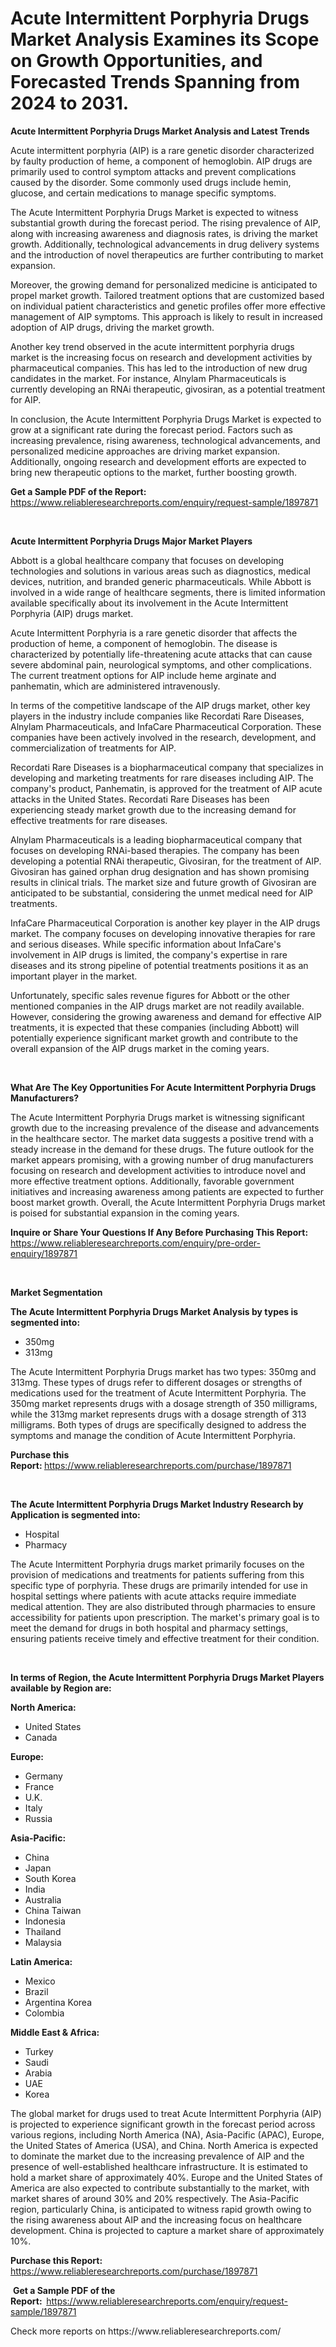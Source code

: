 <p><h1>Acute Intermittent Porphyria Drugs Market Analysis Examines its Scope on Growth Opportunities, and Forecasted Trends Spanning from 2024 to 2031.</h1></p><p><strong>Acute Intermittent Porphyria Drugs Market Analysis and Latest Trends</strong></p>
<p><p>Acute intermittent porphyria (AIP) is a rare genetic disorder characterized by faulty production of heme, a component of hemoglobin. AIP drugs are primarily used to control symptom attacks and prevent complications caused by the disorder. Some commonly used drugs include hemin, glucose, and certain medications to manage specific symptoms.</p><p>The Acute Intermittent Porphyria Drugs Market is expected to witness substantial growth during the forecast period. The rising prevalence of AIP, along with increasing awareness and diagnosis rates, is driving the market growth. Additionally, technological advancements in drug delivery systems and the introduction of novel therapeutics are further contributing to market expansion.</p><p>Moreover, the growing demand for personalized medicine is anticipated to propel market growth. Tailored treatment options that are customized based on individual patient characteristics and genetic profiles offer more effective management of AIP symptoms. This approach is likely to result in increased adoption of AIP drugs, driving the market growth.</p><p>Another key trend observed in the acute intermittent porphyria drugs market is the increasing focus on research and development activities by pharmaceutical companies. This has led to the introduction of new drug candidates in the market. For instance, Alnylam Pharmaceuticals is currently developing an RNAi therapeutic, givosiran, as a potential treatment for AIP.</p><p>In conclusion, the Acute Intermittent Porphyria Drugs Market is expected to grow at a significant rate during the forecast period. Factors such as increasing prevalence, rising awareness, technological advancements, and personalized medicine approaches are driving market expansion. Additionally, ongoing research and development efforts are expected to bring new therapeutic options to the market, further boosting growth.</p></p>
<p><strong>Get a Sample PDF of the Report:&nbsp;</strong> <a href="https://www.reliableresearchreports.com/enquiry/request-sample/1897871">https://www.reliableresearchreports.com/enquiry/request-sample/1897871</a></p>
<p>&nbsp;</p>
<p><strong>Acute Intermittent Porphyria Drugs Major Market Players</strong></p>
<p><p>Abbott is a global healthcare company that focuses on developing technologies and solutions in various areas such as diagnostics, medical devices, nutrition, and branded generic pharmaceuticals. While Abbott is involved in a wide range of healthcare segments, there is limited information available specifically about its involvement in the Acute Intermittent Porphyria (AIP) drugs market.</p><p>Acute Intermittent Porphyria is a rare genetic disorder that affects the production of heme, a component of hemoglobin. The disease is characterized by potentially life-threatening acute attacks that can cause severe abdominal pain, neurological symptoms, and other complications. The current treatment options for AIP include heme arginate and panhematin, which are administered intravenously.</p><p>In terms of the competitive landscape of the AIP drugs market, other key players in the industry include companies like Recordati Rare Diseases, Alnylam Pharmaceuticals, and InfaCare Pharmaceutical Corporation. These companies have been actively involved in the research, development, and commercialization of treatments for AIP.</p><p>Recordati Rare Diseases is a biopharmaceutical company that specializes in developing and marketing treatments for rare diseases including AIP. The company's product, Panhematin, is approved for the treatment of AIP acute attacks in the United States. Recordati Rare Diseases has been experiencing steady market growth due to the increasing demand for effective treatments for rare diseases.</p><p>Alnylam Pharmaceuticals is a leading biopharmaceutical company that focuses on developing RNAi-based therapies. The company has been developing a potential RNAi therapeutic, Givosiran, for the treatment of AIP. Givosiran has gained orphan drug designation and has shown promising results in clinical trials. The market size and future growth of Givosiran are anticipated to be substantial, considering the unmet medical need for AIP treatments.</p><p>InfaCare Pharmaceutical Corporation is another key player in the AIP drugs market. The company focuses on developing innovative therapies for rare and serious diseases. While specific information about InfaCare's involvement in AIP drugs is limited, the company's expertise in rare diseases and its strong pipeline of potential treatments positions it as an important player in the market.</p><p>Unfortunately, specific sales revenue figures for Abbott or the other mentioned companies in the AIP drugs market are not readily available. However, considering the growing awareness and demand for effective AIP treatments, it is expected that these companies (including Abbott) will potentially experience significant market growth and contribute to the overall expansion of the AIP drugs market in the coming years.</p></p>
<p>&nbsp;</p>
<p><strong>What Are The Key Opportunities For Acute Intermittent Porphyria Drugs Manufacturers?</strong></p>
<p><p>The Acute Intermittent Porphyria Drugs market is witnessing significant growth due to the increasing prevalence of the disease and advancements in the healthcare sector. The market data suggests a positive trend with a steady increase in the demand for these drugs. The future outlook for the market appears promising, with a growing number of drug manufacturers focusing on research and development activities to introduce novel and more effective treatment options. Additionally, favorable government initiatives and increasing awareness among patients are expected to further boost market growth. Overall, the Acute Intermittent Porphyria Drugs market is poised for substantial expansion in the coming years.</p></p>
<p><strong>Inquire or Share Your Questions If Any Before Purchasing This Report:</strong> <a href="https://www.reliableresearchreports.com/enquiry/pre-order-enquiry/1897871">https://www.reliableresearchreports.com/enquiry/pre-order-enquiry/1897871</a></p>
<p>&nbsp;</p>
<p><strong>Market Segmentation</strong></p>
<p><strong>The Acute Intermittent Porphyria Drugs Market Analysis by types is segmented into:</strong></p>
<p><ul><li>350mg</li><li>313mg</li></ul></p>
<p><p>The Acute Intermittent Porphyria Drugs market has two types: 350mg and 313mg. These types of drugs refer to different dosages or strengths of medications used for the treatment of Acute Intermittent Porphyria. The 350mg market represents drugs with a dosage strength of 350 milligrams, while the 313mg market represents drugs with a dosage strength of 313 milligrams. Both types of drugs are specifically designed to address the symptoms and manage the condition of Acute Intermittent Porphyria.</p></p>
<p><strong>Purchase this Report:&nbsp;</strong><a href="https://www.reliableresearchreports.com/purchase/1897871">https://www.reliableresearchreports.com/purchase/1897871</a></p>
<p>&nbsp;</p>
<p><strong>The Acute Intermittent Porphyria Drugs Market Industry Research by Application is segmented into:</strong></p>
<p><ul><li>Hospital</li><li>Pharmacy</li></ul></p>
<p><p>The Acute Intermittent Porphyria drugs market primarily focuses on the provision of medications and treatments for patients suffering from this specific type of porphyria. These drugs are primarily intended for use in hospital settings where patients with acute attacks require immediate medical attention. They are also distributed through pharmacies to ensure accessibility for patients upon prescription. The market's primary goal is to meet the demand for drugs in both hospital and pharmacy settings, ensuring patients receive timely and effective treatment for their condition.</p></p>
<p>&nbsp;</p>
<p><strong>In terms of Region, the Acute Intermittent Porphyria Drugs Market Players available by Region are:</strong></p>
<p>
    <p> <strong> North America: </strong>
        <ul>
            <li>United States</li>
            <li>Canada</li>
        </ul>
        </p> 
    <p> <strong> Europe: </strong>
        <ul>
            <li>Germany</li>
            <li>France</li>
            <li>U.K.</li>
            <li>Italy</li>
            <li>Russia</li>
        </ul>
        </p> 
    <p> <strong> Asia-Pacific: </strong>
        <ul>
            <li>China</li>
            <li>Japan</li>
            <li>South Korea</li>
            <li>India</li>
            <li>Australia</li>
            <li>China Taiwan</li>
            <li>Indonesia</li>
            <li>Thailand</li>
            <li>Malaysia</li>
        </ul>
        </p> 
    <p> <strong> Latin America: </strong>
        <ul>
            <li>Mexico</li>
            <li>Brazil</li>
            <li>Argentina Korea</li>
            <li>Colombia</li>
        </ul>
        </p> 
    <p> <strong> Middle East & Africa: </strong>
        <ul>
            <li>Turkey</li>
            <li>Saudi</li>
            <li>Arabia</li>
            <li>UAE</li>
            <li>Korea</li>
        </ul>
    </p>
    </p>
<p><p>The global market for drugs used to treat Acute Intermittent Porphyria (AIP) is projected to experience significant growth in the forecast period across various regions, including North America (NA), Asia-Pacific (APAC), Europe, the United States of America (USA), and China. North America is expected to dominate the market due to the increasing prevalence of AIP and the presence of well-established healthcare infrastructure. It is estimated to hold a market share of approximately 40%. Europe and the United States of America are also expected to contribute substantially to the market, with market shares of around 30% and 20% respectively. The Asia-Pacific region, particularly China, is anticipated to witness rapid growth owing to the rising awareness about AIP and the increasing focus on healthcare development. China is projected to capture a market share of approximately 10%.</p></p>
<p><strong>Purchase this Report: </strong><a href="https://www.reliableresearchreports.com/purchase/1897871">https://www.reliableresearchreports.com/purchase/1897871</a></p>
<p>&nbsp;<strong>Get a Sample PDF of the Report:&nbsp;&nbsp;</strong><a href="https://www.reliableresearchreports.com/enquiry/request-sample/1897871">https://www.reliableresearchreports.com/enquiry/request-sample/1897871</a></p>
<p><strong></strong></p>
<p>Check more reports on https://www.reliableresearchreports.com/</p>